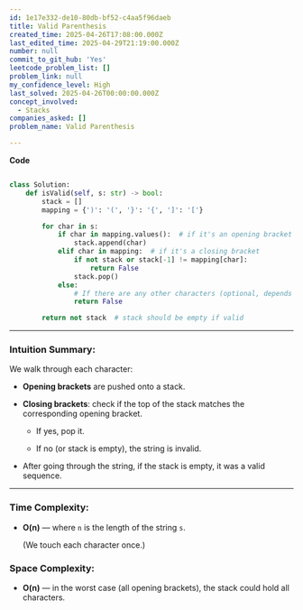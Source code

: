 ```yaml
---
id: 1e17e332-de10-80db-bf52-c4aa5f96daeb
title: Valid Parenthesis
created_time: 2025-04-26T17:08:00.000Z
last_edited_time: 2025-04-29T21:19:00.000Z
number: null
commit_to_git_hub: 'Yes'
leetcode_problem_list: []
problem_link: null
my_confidence_level: High
last_solved: 2025-04-26T00:00:00.000Z
concept_involved:
  - Stacks
companies_asked: []
problem_name: Valid Parenthesis

---
```


**Code**

```python

class Solution:
    def isValid(self, s: str) -> bool:
        stack = []
        mapping = {')': '(', '}': '{', ']': '['}

        for char in s:
            if char in mapping.values():  # if it's an opening bracket
                stack.append(char)
            elif char in mapping:  # if it's a closing bracket
                if not stack or stack[-1] != mapping[char]:
                    return False
                stack.pop()
            else:
                # If there are any other characters (optional, depends on constraints)
                return False

        return not stack  # stack should be empty if valid


```

***

### **Intuition Summary:**

We walk through each character:

*   **Opening brackets** are pushed onto a stack.

*   **Closing brackets**: check if the top of the stack matches the corresponding opening bracket.

    *   If yes, pop it.

    *   If no (or stack is empty), the string is invalid.

*   After going through the string, if the stack is empty, it was a valid sequence.

***

### **Time Complexity:**

*   **O(n)** — where `n` is the length of the string `s`.

    (We touch each character once.)

### **Space Complexity:**

*   **O(n)** — in the worst case (all opening brackets), the stack could hold all characters.
